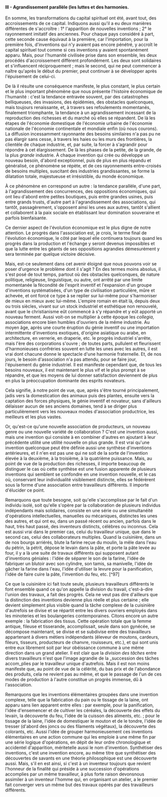 #### III - Agrandissement parallèle (les luttes et des harmonies.

En somme, les transformations du capital spirituel ont été, avant tout, des accroissements de ce capital. Indiquons aussi qu'il a eu deux manières différentes de s'accroître : 1° l'apparition de nouvelles inventions ; 2° le rayonnement imitatif des anciennes. Pour chaque pays considéré à part, cette seconde cause équivaut à la première, car l'importation, pour la première fois, d'inventions qui n'y avaient pas encore pénétré, y accroît le capital spirituel tout comme si ces inventions y avaient spontanément apparu. Mais, pour l'humanité civilisée prise dans son ensemble, les deux procédés d'accroissement diffèrent profondément. Les deux sont solidaires et s'influencent réciproquement ; mais le second, qui ne peut commencer à naître qu'après le début du premier, peut continuer à se développer après l'épuisement de celui-ci.

De là il résulte une conséquence manifeste, le plus constant, le plus certain et le plus important phénomène que nous présente l'histoire économique de l'humanité : c'est la tendance entravée souvent, par des catastrophes belliqueuses, des invasions, des épidémies, des obstacles quelconques, mais toujours renaissante, et, à travers ses refoulements momentanés, finalement triomphante, la tendance à un agrandissement incessant de la reproduction des richesses et du marché où elles se répandent. De là les étapes de l'économie domestique de l'économie urbaine de l'économie nationale de l'économie continentale et mondiale enfin (où nous courons). La diffusion incessamment rayonnante des besoins similaires n'a pas pu ne pas élargir sans cesse, à travers les haies ou les murs des frontières, la clientèle de chaque industrie, et, par suite, la forcer à s'agrandir pour répondre à cet élargissement. De là les phases de la petite, de la grande, de la plus _grande_ industrie. À chaque invention qui crée ou développe un nouveau besoin, d'abord exceptionnel, puis de plus en plus répandu et généralisé, ce phénomène se répète, et de ces rayonnements entre-croisés de besoins multiples, suscitant des industries grandissantes, se forme la dilatation totale, majestueuse et irrésistible, du monde économique.

À ce phénomène en correspond un autre : la tendance parallèle, d'une part, à l'agrandissement des concurrences, des oppositions économiques, qui ont lieu d'abord entre petites boutiques, puis entre grandes usines, puis entre grands trusts, d'autre part à l'agrandissement des associations, qui tantôt, passagèrement, s'opposent ainsi les unes aux autres, tantôt s'allient et collaborent à la paix sociale en établissant leur domination souveraine et parfois bienfaisante.

Ce dernier aspect de l'évolution économique est le plus digne de notre attention. Le progrès dans l'association est, je crois, le terme final de l'évolution économique, le côté par lequel elle continuera toujours quand les progrès dans la production et l'échange y seront devenus impossibles et que la lutte entre les géants de ses oppositions agrandies démesurément y sera terminée par quelque victoire décisive.

Mais, est-ce seulement dans cet avenir éloigné que nous pouvons voir se poser d'urgence le problème dont il s'agit ? En des termes moins absolus, il s'est posé de tout temps, partout où des obstacles quelconques, de nature politique, religieuse, linguistique, ou autre, ont arrêté par une limite momentanée la fécondité de l'esprit inventif et l'expansion d'un groupe d'inventions systématisées, d'un type de civilisation particulière, mûre et achevée, et ont forcé ce type à se replier sur lui-même pour s'harmoniser de mieux en mieux avec lui-même. L'empire romain en était là, depuis deux ou trois siècles, vivant sur un stock industriel et esthétique non renouvelé, avant que le christianisme eût commencé à s'y répandre et y eût apporté un nouveau ferment. Aussi voit-on se multiplier à cette époque les _collegia_, associations encore bien humbles d'ouvriers de la même industrie. Au moyen âge, après une courte éruption du génie inventif ou une importation intermittente d'inventions exotiques, d'origine asiatique ou arabe, en architecture, en verrerie, en draperie, etc. le progrès industriel s'arrête, mais l'ère des corporations s'ouvre ; de toutes parts, pullulent et fleurissent d'harmonieuses confréries souvent en lutte les unes avec les autres, il est vrai dont chacune donne le spectacle d'une harmonie fraternelle. Et, de nos jours, le besoin d'association n'a pas attendu, pour se faire jour, l'épuisement du génie industriel. Il est manifeste cependant que, de tous les besoins nouveaux, il est maintenant le plus vif et le plus prompt à se répandre, et que les moyens de lui donner satisfaction deviennent de plus en plus la préoccupation dominante des esprits novateurs.

Cela signifie, à notre point de vue, que, après s'être tourné principalement, jadis vers la domestication des animaux puis des plantes, ensuite vers la captation des forces physiques, le génie inventif et novateur, sans d'ailleurs délaisser aucun de ses anciens domaines, tend à se diriger plus particulièrement vers les nouveaux modes d'association productrice, les meilleurs et les plus vastes.

Or, qu'est-ce qu'une nouvelle association de producteurs, un nouveau genre ou une nouvelle variété de collaboration ? C'est une invention aussi, mais une invention qui consiste à en combiner d'autres en ajoutant à leur précédente utilité une utilité nouvelle on plus grande. Il est vrai qu'une invention quelconque peut être définie aussi une synthèse d'inventions antérieures, et il n'en est pas une qui ne soit de la sorte de l'invention élevée à la deuxième, à la troisième, à la quatrième puissance. Mais, au point de vue de la production des richesses, il importe beaucoup de distinguer le cas où cette synthèse est une fusion apparente de plusieurs inventions qui semblent se confondre en une invention nouvelle, et le cas où, conservant leur individualité visiblement distincte, elles se fédérèrent sous la forme d'une association entre travailleurs différents. Il importe d'élucider ce point.

Remarquons que toute besogne, soit qu'elle s'accomplisse par le fait d'un individu isolé, soit qu'elle s'opère par la collaboration de plusieurs individus indépendants mais solidaires, consiste en une série ou une simultanéité d'opérations intellectuelles, manuelles ou mécaniques, distinctes les unes des autres, et qui ont eu, dans un passé récent ou ancien, parfois dans le haut, très haut passé, des inventeurs distincts, célèbres ou inconnus. Cela est aussi vrai dans le premier cas, celui du travailleur unique, que dans le second cas, celui des collaborateurs multiples. Quand la cuisinière, dans un de nos bourgs arriérés, blute la farine reçue du moulin, la mêle dans l'eau du pétrin, la pétrit, dépose le levain dans la pâte, et porte la pâte levée au four, il y a là une suite de travaux différents qui supposent autant d'inventions géniales : l'idée de séparer le son de la farine, l'idée de fabriquer un blutoir avec son cylindre, son tamis, sa manivelle, l'idée de gâcher la farine dans l'eau, l'idée d'utiliser la levure pour la panification, l'idée de faire cuire la pâte, l'invention du feu, etc. [^97]

Ce que la cuisinière ici fait toute seule, plusieurs travailleurs différents le font ensemble quand ce qu'on appelle la division du travail, c'est-à-dire l'union des travaux, a fait des progrès. Cela ne veut pas dire d'ailleurs que la distinction des inventions devienne plus réelle et plus certaine ; elle devient simplement plus visible quand la tâche complexe de la cuisinière d'autrefois se divise et se répartit entre les divers ouvriers employés dans les minoteries et les boulangeries contemporaines. Citons encore un autre exemple : la fabrication des tissus. Cette opération totale que la femme antique, fileuse et tisserande, accomplissait, seule dans son gynécée, se décompose maintenant, se divise et se subdivise entre des travailleurs appartenant à divers métiers indépendants (éleveur de moutons, cardeurs, fileurs, tisseurs, producteurs de chanvre, rouisseurs, etc.), et qui sont unis entre eux librement soit par leur obéissance commune à une même direction dans un grand atelier. Il est clair que la _division des tâches_ entre divers travailleurs n'est que l'image agrandie de la _succession des tâches accom_plies par le travailleur unique d'autrefois. Mais il est non moins manifeste que, au point de vue de la célérité, du bas prix et de l'abondance des produits, cela ne revient pas au même, et que le passage de l'un de ces modes de production à l'autre constitue un progrès immense, dû à l'association.

Remarquons que les inventions élémentaires groupées dans une invention complexe, telle que la fabrication du pain ou le tissage de la laine, ont apparu sans lien apparent entre elles : par exemple, pour la panification, l'idée d'ensemencer et de cultiver les céréales, la découverte des effets du levain, la découverte du feu, l'idée de la cuisson des aliments, etc. ; pour le tissage de la laine, l'idée de domestiquer le mouton et de le tondre, l'idée de tresser (d'abord des joncs ou des filaments végétaux), la découverte des colorants, etc. Aussi l'idée de grouper harmonieusement ces inventions élémentaires en une action commune qui les emploie à une même fin par une série logique d'opérations, en dépit de leur ordre chronologique et accidentel d'apparition, méritetelle aussi le nom d'invention. Synthétiser des inventions, c'est une invention encore, au même titre que synthétiser des découvertes de savants en une théorie philosophique est une découverte aussi. Mais, s'il en est ainsi, si c'est à un inventeur toujours que revient l'honneur de la finalité qui préside à une succession d'opérations accomplies par un même travailleur, à plus forte raison devonsnous assimiler à un inventeur l'homme qui, en organisant un atelier, a le premier fait converger vers un même but des travaux opérés par des travailleurs différents.
